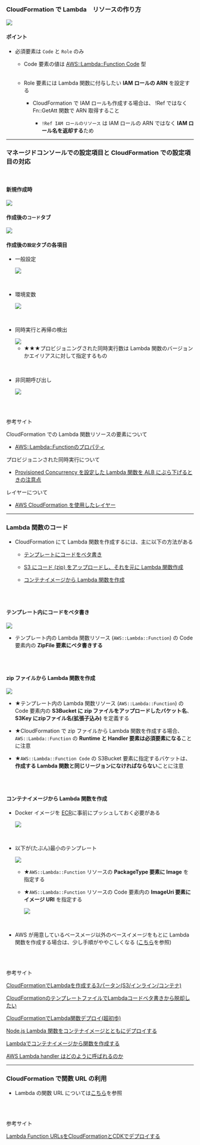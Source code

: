 ### CloudFormation で Lambda　リソースの作り方

<img src="./img/CloudFormation-Lambda_1.png" />

<br>

#### ポイント

- 必須要素は `Code` と `Role` のみ

    - Code 要素の値は [AWS::Lambda::Function Code](https://docs.aws.amazon.com/ja_jp/AWSCloudFormation/latest/UserGuide/aws-properties-lambda-function-code.html) 型

    <br>

    - Role 要素には Lambda 関数に付与したい **IAM ロールの ARN** を設定する

        - CloudFormation で IAM ロールも作成する場合は、 !Ref ではなく Fn::GetAtt 関数で ARN 取得すること

            - `!Ref IAM ロールのリソース` は IAM ロールの ARN ではなく **IAM ロール名を返却する**ため

---

### マネージドコンソールでの設定項目と CloudFormation での設定項目の対応

<br>

#### 新規作成時

<img src="./img/CoudFormation-Lambda_1.png" />

<br>

#### 作成後の`コード`タブ

<img src="./img/CoudFormation-Lambda_7.png" />

<br>

#### 作成後の`設定`タブの各項目

- 一般設定

    <img src="./img/CoudFormation-Lambda_2.png" />

<br>

- 環境変数

    <img src="./img/CoudFormation-Lambda_3.png" />

<br>

- 同時実行と再帰の検出

    <img src="./img/CoudFormation-Lambda_4.png" />

    <br>

    - ★★★プロビジョニングされた同時実行数は Lambda 関数のバージョンかエイリアスに対して指定するもの

<br>

- 非同期呼び出し

    <img src="./img/CoudFormation-Lambda_5.png" />

<br>
<br>

参考サイト

CloudFormation での Lambda 関数リソースの要素について
- [AWS::Lambda::Functionのプロパティ](https://qiita.com/da-sugi/items/f643a4418cde920daf6f)

プロビジョニンされた同時実行について
- [Provisioned Concurrency を設定した Lambda 関数を ALB にぶら下げるときの注意点](https://blog.serverworks.co.jp/provisioned-concurrency-lambda-alb)

レイヤーについて
- [AWS CloudFormation を使用したレイヤー](https://docs.aws.amazon.com/ja_jp/lambda/latest/dg/layers-cfn.html)

---

### Lambda 関数のコード

- CloudFormation にて Lambda 関数を作成するには、主に以下の方法がある

    - [テンプレートにコードをベタ書き](#テンプレート内にコードをベタ書き)

    - [S3 にコード (zip) をアップロードし、それを元に Lambda 関数作成](#zip-ファイルから-lambda-関数を作成)

    - [コンテナイメージから Lambda 関数を作成](#コンテナイメージから-lambda-関数を作成)

<br>
<br>

#### テンプレート内にコードをベタ書き

<img src="./img/CloudFormation-Lambda-Inline_1.png" />

<br>

- テンプレート内の Lambda 関数リソース (`AWS::Lambda::Function`) の Code 要素内の **ZipFile 要素にベタ書きする**

<br>
<br>

#### zip ファイルから Lambda 関数を作成

<img src="./img/CloudFormation-Lambda-from-zip_1.png" />

<br>

- ★テンプレート内の Lambda 関数リソース (`AWS::Lambda::Function`) の Code 要素内の **S3Bucket に zip ファイルをアップロードしたバケット名**、**S3Key にzipファイル名(拡張子込み)** を定義する

- ★CloudFormation で zip ファイルから Lambda 関数を作成する場合、`AWS::Lambda::Function` の **Runtime と Handler 要素は必須要素になる**ことに注意

- ★`AWS::Lambda::Function Code` の S3Bucket 要素に指定するバケットは、**作成する Lambda 関数と同じリージョンになければならない**ことに注意

<br>
<br>

#### コンテナイメージから Lambda 関数を作成

- Docker イメージを [ECR](./AWS_ECR.md)に事前にプッシュしておく必要がある

    <img src="./img/CloudFormation-Lambda-From-Image_1.svg" />

<br>

- 以下が(たぶん)最小のテンプレート

    <img src="./img/CloudFormation-Lambda-From-Image_2.svg" />

    <br>

    - ★`AWS::Lambda::Function` リソースの **PackageType 要素に Image** を指定する

    - ★`AWS::Lambda::Function` リソースの Code 要素内の **ImageUri 要素に イメージ URI** を指定する

        <img src="./img/CloudFormation-Lambda-From-Image_3.svg" />

<br>

- AWS が用意しているベースメージ以外のベースイメージをもとに Lambda 関数を作成する場合は、少し手順がややこしくなる ([こちら](https://qiita.com/eiji-noguchi/items/e226ed7b8da2cd85a06a)を参照)

<br>
<br>

参考サイト

[CloudFormationでLambdaを作成する3パータン(S3/インライン/コンテナ)](https://awstut.com/2022/02/02/3-patterns-for-creating-lambda-with-cloudformation/)

[CloudFormationのテンプレートファイルでLambdaコードベタ書きから脱却したい](https://qiita.com/bd8z/items/91a1ed66e35e7253804d)

[CloudFormationでLambda関数デプロイ(超初歩)](https://qiita.com/da-sugi/items/d2ba119a0e35ad1b352e)

[Node.js Lambda 関数をコンテナイメージとともにデプロイする](https://docs.aws.amazon.com/ja_jp/lambda/latest/dg/nodejs-image.html#nodejs-image-base)

[Lambdaでコンテナイメージから関数を作成する](https://qiita.com/eiji-noguchi/items/e226ed7b8da2cd85a06a)

[AWS Lambda handler はどのように呼ばれるのか](https://zenn.dev/hkdord/articles/lambda-handler-deep-dive)

---

### CloudFormation で関数 URL の利用

- Lambda の関数 URL については[こちら](./Lambda.md#関数url)を参照

<br>
<br>

参考サイト

[Lambda Function URLsをCloudFormationとCDKでデプロイする](https://zenn.dev/shimo_s3/articles/de3f1e7bc6828c)

